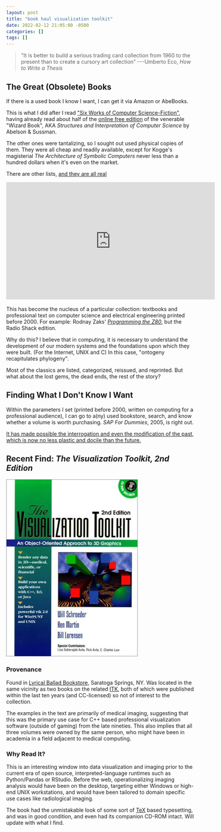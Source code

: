```yaml
---
layout: post
title: "book haul visualization toolkit"
date: 2022-02-12 21:05:00 -0500
categories: []
tags: []
---
```


> "It is better to build a serious trading card collection from 1960 to the present than to create a cursory art collection"
> ---Umberto Eco, _How to Write a Thesis_

## The Great (Obsolete) Books

If there is a used book I know I want, I can get it via Amazon or AbeBooks.

This is what I did after I read ["Six Works of Computer Science-Fiction"](http://blog.fogus.me/2015/04/27/six-works-of-computer-science-fiction/), having already read about half of the [online free edition](https://sarabander.github.io/sicp/) of the venerable "Wizard Book", AKA _Structures and Interpretation of Computer Science_ by Abelson & Sussman.

The other ones were tantalizing, so I sought out used physical copies of them. They were all cheap and readily available, except for Kogge's magisterial _The Architecture of Symbolic Computers_ never less than a hundred dollars when it's even on the market.

There are other lists, [and they are all real](https://retrocomputing.stackexchange.com/q/10997)

<!-- markdownlint-disable MD033 -->
<iframe width="560" height="315" src="https://www.youtube.com/embed/4U9MI0u2VIE" title="YouTube video player" frameborder="0" allow="accelerometer; autoplay; clipboard-write; encrypted-media; gyroscope; picture-in-picture" allowfullscreen></iframe>
<!-- markdownlint-enable MD033 -->

This has become the nucleus of a particular collection: textbooks and professional text on computer science and electrical engineering printed before 2000. For example: Rodnay Zaks' [_Programming the Z80_](https://archive.org/details/Programming_the_Z-80_2nd_Edition_1980_Rodnay_Zaks), but the Radio Shack edition.

Why do this? I believe that in computing, it is necessary to understand the development of our modern systems and the foundations upon which they were built. (For the Internet, UNIX and C) In this case, "ontogeny recapitulates phylogeny".

Most of the classics are listed, categorized, reissued, and reprinted. But what about the lost gems, the dead ends, the rest of the story?

## Finding What I Don't Know I Want

Within the parameters I set (printed before 2000, written on computing for a professional audience), I can go to a(ny) used bookstore, search, and know whether a volume is worth purchasing. _SAP For Dummies_, 2005, is right out.

[It has made possible the interrogation and even the modification of the past, which is now no less plastic and docile than the future.](http://coldbacon.com/writing/borges-tlon.html)

## Recent Find: _The Visualization Toolkit, 2nd Edition_

![The Visualization Toolkit, 2nd Edition](/assets/images/visualization_toolkit.jpg)

### Provenance

Found in [Lyrical Ballad Bookstore](https://www.facebook.com/Lyrical-Ballad-Bookstore-157339480976029/), Saratoga Springs, NY. Was located in the same vicinity as two books on the related [ITK](http://www.itk.org), both of which were published within the last ten years (and CC-licensed) so not of interest to the collection.

The examples in the text are primarily of medical imaging, suggesting that this was the primary use case for C\+\+ based professional visualization software (outside of gaming) from the late nineties. This also implies that all three volumes were owned by the same person, who might have been in academia in a field adjacent to medical computing.

### Why Read It?

This is an interesting window into data visualization and imaging prior to the current era of open source, interpreted-language runtimes such as Python/Pandas or RStudio. Before the web, operationalizing imaging analysis would have been on the desktop, targeting either Windows or high-end UNIX workstations, and would have been tailored to domain specific use cases like radiological imaging.

The book had the unmistakable look of some sort of [TeX](https://tug.org) based typesetting, and was in good condition, and even had its companion CD-ROM intact. Will update with what I find.
